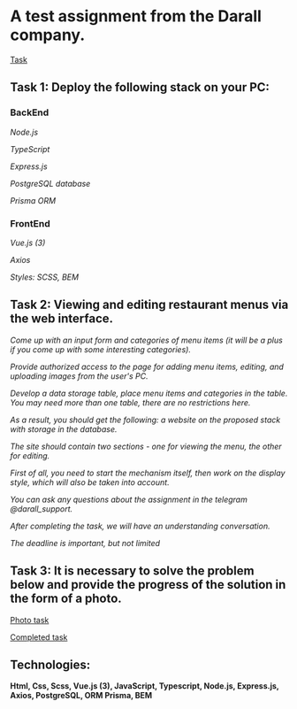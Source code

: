 # A test assignment from the Darall company.

[Task](https://docs.google.com/document/d/1IKoTgItkxcqrkMtWYrJGMh4rISCCvi_pLEbXmY7zpto/edit?usp=sharing)

## Task 1: Deploy the following stack on your PC:

### BackEnd

*Node.js*

*TypeScript*

*Express.js*

*PostgreSQL database*

*Prisma ORM*

### FrontEnd

*Vue.js (3)*

*Axios*

*Styles: SCSS, BEM*


## Task 2: Viewing and editing restaurant menus via the web interface.

*Come up with an input form and categories of menu items (it will be a plus if you come up with some interesting categories).*

*Provide authorized access to the page for adding menu items, editing, and uploading images from the user's PC.*

*Develop a data storage table, place menu items and categories in the table. You may need more than one table, there are no restrictions here.*

*As a result, you should get the following: a website on the proposed stack with storage in the database.* 

*The site should contain two sections - one for viewing the menu, the other for editing.* 

*First of all, you need to start the mechanism itself, then work on the display style, which will also be taken into account.*

*You can ask any questions about the assignment in the telegram @darall_support.*

*After completing the task, we will have an understanding conversation.*

*The deadline is important, but not limited*

## Task 3: It is necessary to solve the problem below and provide the progress of the solution in the form of a photo.

[Photo task](https://drive.google.com/file/d/1slDTOHVTuXQCzC8WiKa4r8V3MAlnTY4a/view?usp=sharing)

[Completed task](https://drive.google.com/file/d/1m3XGfQpG9TbMM3ZJ4L2sX7z0RVp3-IR6/view?usp=sharing)

## Technologies: 

**Html, Css, Scss, Vue.js (3), JavaScript, Typescript, Node.js, Express.js, Axios, PostgreSQL, ORM Prisma, BEM**
